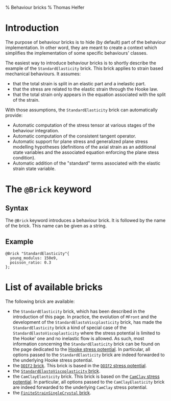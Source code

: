 % Behaviour bricks
% Thomas Helfer

# Introduction

The purpose of behaviour bricks is to hide (by default) part of the
behaviour implementation. In other word, they are meant to create a
context which simplifies the implementation of some specific behaviours'
classes.

The easiest way to introduce behaviour bricks is to shortly describe the
example of the `StandardElasticity` brick. This brick applies to strain
based mechanical behaviours. It assumes:

- that the total strain is split in an elastic part and a inelastic
  part.
- that the stress are related to the elastic strain through the Hooke
  law.
- that the total strain only appears in the equation associated with the
  split of the strain.

With those assumptions, the `StandardElasticity` brick can automatically
provide:

- Automatic computation of the stress tensor at various stages of the
  behaviour integration.
- Automatic computation of the consistent tangent operator.
- Automatic support for plane stress and generalized plane stress
  modelling hypotheses (definitions of the axial strain as an
  additional state variables and the associated equation enforcing the
  plane stess condition).
- Automatic addition of the "standard" terms associated
  with the elastic strain state variable.

# The `@Brick` keyword

## Syntax

The `@Brick` keyword introduces a behaviour brick. It is followed by the
name of the brick. This name can be given as a string.


## Example

~~~~{.cpp}
@Brick "StandardElasticity"{
  young_modulus: 150e9,
  poisson_ratio: 0.3
};
~~~~~~~~~~~~~~~~~~~~~~~~~~~~~~

# List of available bricks

The following brick are available:

- the `StandardElasticity` brick, which has been described in the
  introduction of this page. In practice, the evolution of `MFront` and
  the development of the `StandardElastoViscplasticity` brick, has made
  the `StandardElasticity` brick a kind of special case of the
  `StandardElastoViscoplasticity` where the stress potential is limited
  to the Hooke' one and no inelastic flow is allowed. As such, most
  information concerning the `StandardElasticity` brick can be found on
  the page dedicated to the [Hooke stress
  potential](HookeStressPotential.html). In particular, all options passed to
  the `StandardElasticity` brick are indeed forwarded to the underlying
  Hooke stress potential.
- the [`DDIF2` brick](DDIF2Brick.html). This brick is based in the
  [`DDIF2` stress potential](DDIF2StressPotential.html).
- the [`StandardElastoViscoplasticity` brick](StandardElastoViscoPlasticityBrick.html).
- the `CamClayElasticity` brick. This brick is based on the [`CamClay`
  stress potential](CamClayStressPotential.html). In particular, all
  options passed to the `CamClayElasticity` brick are indeed forwarded
  to the underlying `CamClay` stress potential.
- the [`FiniteStrainSingleCrystal` brick](finitestrainsinglecrystal.html).
